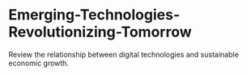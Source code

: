 # Emerging-Technologies-Revolutionizing-Tomorrow
Review the relationship between digital technologies and sustainable economic growth.
